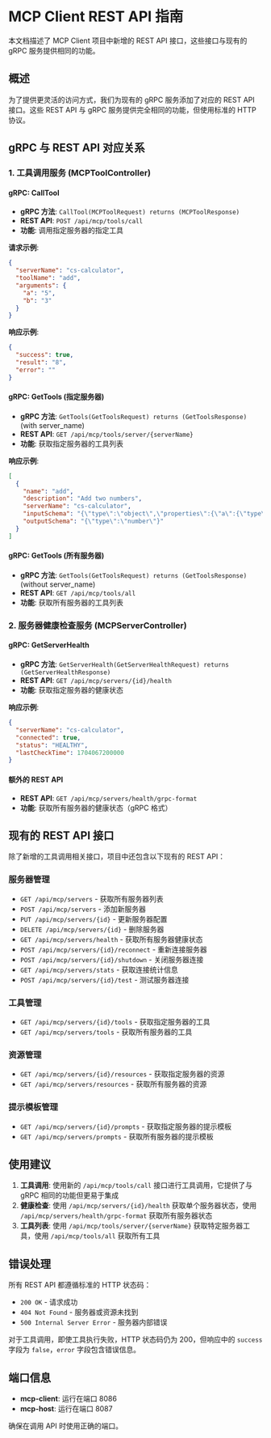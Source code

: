 # MCP Client REST API 指南

本文档描述了 MCP Client 项目中新增的 REST API 接口，这些接口与现有的 gRPC 服务提供相同的功能。

## 概述

为了提供更灵活的访问方式，我们为现有的 gRPC 服务添加了对应的 REST API 接口。这些 REST API 与 gRPC 服务提供完全相同的功能，但使用标准的 HTTP 协议。

## gRPC 与 REST API 对应关系

### 1. 工具调用服务 (MCPToolController)

#### gRPC: CallTool
- **gRPC 方法**: `CallTool(MCPToolRequest) returns (MCPToolResponse)`
- **REST API**: `POST /api/mcp/tools/call`
- **功能**: 调用指定服务器的指定工具

**请求示例**:
```json
{
  "serverName": "cs-calculator",
  "toolName": "add",
  "arguments": {
    "a": "5",
    "b": "3"
  }
}
```

**响应示例**:
```json
{
  "success": true,
  "result": "8",
  "error": ""
}
```

#### gRPC: GetTools (指定服务器)
- **gRPC 方法**: `GetTools(GetToolsRequest) returns (GetToolsResponse)` (with server_name)
- **REST API**: `GET /api/mcp/tools/server/{serverName}`
- **功能**: 获取指定服务器的工具列表

**响应示例**:
```json
[
  {
    "name": "add",
    "description": "Add two numbers",
    "serverName": "cs-calculator",
    "inputSchema": "{\"type\":\"object\",\"properties\":{\"a\":{\"type\":\"number\"},\"b\":{\"type\":\"number\"}}}",
    "outputSchema": "{\"type\":\"number\"}"
  }
]
```

#### gRPC: GetTools (所有服务器)
- **gRPC 方法**: `GetTools(GetToolsRequest) returns (GetToolsResponse)` (without server_name)
- **REST API**: `GET /api/mcp/tools/all`
- **功能**: 获取所有服务器的工具列表

### 2. 服务器健康检查服务 (MCPServerController)

#### gRPC: GetServerHealth
- **gRPC 方法**: `GetServerHealth(GetServerHealthRequest) returns (GetServerHealthResponse)`
- **REST API**: `GET /api/mcp/servers/{id}/health`
- **功能**: 获取指定服务器的健康状态

**响应示例**:
```json
{
  "serverName": "cs-calculator",
  "connected": true,
  "status": "HEALTHY",
  "lastCheckTime": 1704067200000
}
```

#### 额外的 REST API
- **REST API**: `GET /api/mcp/servers/health/grpc-format`
- **功能**: 获取所有服务器的健康状态（gRPC 格式）

## 现有的 REST API 接口

除了新增的工具调用相关接口，项目中还包含以下现有的 REST API：

### 服务器管理
- `GET /api/mcp/servers` - 获取所有服务器列表
- `POST /api/mcp/servers` - 添加新服务器
- `PUT /api/mcp/servers/{id}` - 更新服务器配置
- `DELETE /api/mcp/servers/{id}` - 删除服务器
- `GET /api/mcp/servers/health` - 获取所有服务器健康状态
- `POST /api/mcp/servers/{id}/reconnect` - 重新连接服务器
- `POST /api/mcp/servers/{id}/shutdown` - 关闭服务器连接
- `GET /api/mcp/servers/stats` - 获取连接统计信息
- `POST /api/mcp/servers/{id}/test` - 测试服务器连接

### 工具管理
- `GET /api/mcp/servers/{id}/tools` - 获取指定服务器的工具
- `GET /api/mcp/servers/tools` - 获取所有服务器的工具

### 资源管理
- `GET /api/mcp/servers/{id}/resources` - 获取指定服务器的资源
- `GET /api/mcp/servers/resources` - 获取所有服务器的资源

### 提示模板管理
- `GET /api/mcp/servers/{id}/prompts` - 获取指定服务器的提示模板
- `GET /api/mcp/servers/prompts` - 获取所有服务器的提示模板

## 使用建议

1. **工具调用**: 使用新的 `/api/mcp/tools/call` 接口进行工具调用，它提供了与 gRPC 相同的功能但更易于集成
2. **健康检查**: 使用 `/api/mcp/servers/{id}/health` 获取单个服务器状态，使用 `/api/mcp/servers/health/grpc-format` 获取所有服务器状态
3. **工具列表**: 使用 `/api/mcp/tools/server/{serverName}` 获取特定服务器工具，使用 `/api/mcp/tools/all` 获取所有工具

## 错误处理

所有 REST API 都遵循标准的 HTTP 状态码：
- `200 OK` - 请求成功
- `404 Not Found` - 服务器或资源未找到
- `500 Internal Server Error` - 服务器内部错误

对于工具调用，即使工具执行失败，HTTP 状态码仍为 200，但响应中的 `success` 字段为 `false`，`error` 字段包含错误信息。

## 端口信息

- **mcp-client**: 运行在端口 8086
- **mcp-host**: 运行在端口 8087

确保在调用 API 时使用正确的端口。
